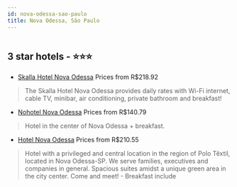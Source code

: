 ```yaml
---
id: nova-odessa-sao-paulo
title: Nova Odessa, São Paulo
---
```


<center><img src="https://static.hotelurbano.com/reservas/prod0/11/11492/5ba0066c1b2ea_skalla-hotel-nova-odessa.jpg" alt="" /></center>


##  3 star hotels - ⭐️⭐️⭐️

-    [Skalla Hotel Nova Odessa](https://us.hurb.com/hotels/nova-odessa/skalla-hotel-nova-odessa-11492?cmp=18055) Prices from R$218.92
   > The Skalla Hotel Nova Odessa provides daily rates with Wi-Fi internet, cable TV, minibar, air conditioning, private bathroom and breakfast!
-    [Nohotel Nova Odessa](https://us.hurb.com/hotels/nova-odessa/nohotel-nova-odessa-2340?cmp=18055) Prices from R$140.79
   > Hotel in the center of Nova Odessa + breakfast.
-    [Hotel Nova Odessa](https://us.hurb.com/hotels/nova-odessa/hotel-nova-odessa-OMN-9049?cmp=18055) Prices from R$210.55
   > Hotel with a privileged and central location in the region of Polo Têxtil, located in Nova Odessa-SP. We serve families, executives and companies in general. Spacious suites amidst a unique green area in the city center. Come and meet! - Breakfast include
